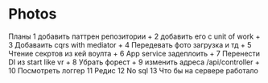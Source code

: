 # Photos

Планы
    1 добавить паттрен репозитории  +
    2 добавить его с unit of work  + 
    3 Добаваить cqrs with mediator +
    4 Передевать фото загрузка и тд +
    5 Чтение секртов из кей воулта + 
    6 App service  задеплоить + 
    7 Перенести DI из start like vr + 
    8 Убрать форест + 
    9 изменить адреса /api/controller + 
    10 Посмотреть логгер
    11 Редис
    12 No sql
    13 Что бы на сервере работало
   

    
   